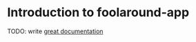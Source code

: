 # Introduction to foolaround-app

TODO: write [great documentation](http://jacobian.org/writing/great-documentation/what-to-write/)
